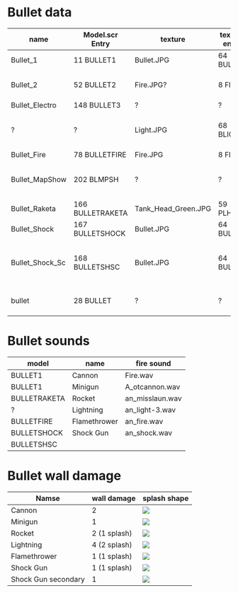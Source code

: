 # Bullet data

| name            | Model.scr Entry  | texture             | texture entry | usage                                      |
|-----------------|------------------|---------------------|---------------|--------------------------------------------|
| Bullet_1        | 11 BULLET1       | Bullet.JPG          | 64 BULLET     | Cannon, Gatling                            | 
| Bullet_2        | 52 BULLET2       | Fire.JPG?           | 8 FIRE        | Possibly a red bullet, usage unknown       |
| Bullet_Electro  | 148 BULLET3      | ?                   | ?             | Model unused                               |
| ?               | ?                | Light.JPG           | 68 BLIGHT     | Actual lighting with variable length       |
| Bullet_Fire     | 78 BULLETFIRE    | Fire.JPG            | 8 FIRE        | FlameThrower                               |
| Bullet_MapShow  | 202 BLMPSH       | ?                   | ?             | Bullet used in main menu 3D Scene, no uv   |
| Bullet_Raketa   | 166 BULLETRAKETA | Tank_Head_Green.JPG | 59 PLHEAD     | Rocket launcher                            |
| Bullet_Shock    | 167 BULLETSHOCK  | Bullet.JPG          | 64 BULLET     | Shockwave cannon                           |
| Bullet_Shock_Sc | 168 BULLETSHSC   | Bullet.JPG          | 64 BULLET     | Secondary projectile from Shockwave cannon |
| bullet          | 28 BULLET        | ?                   | ?             | Dummy file? no matching image              |


# Bullet sounds

| model        | name         | fire sound      |
|--------------|--------------|-----------------|
| BULLET1      | Cannon       | Fire.wav        |
| BULLET1      | Minigun      | A_otcannon.wav  |
| BULLETRAKETA | Rocket       | an_misslaun.wav |
| ?            | Lightning    | an_light-3.wav  |
| BULLETFIRE   | Flamethrower | an_fire.wav     |
| BULLETSHOCK  | Shock Gun    | an_shock.wav    |
| BULLETSHSC   |              |                 |


# Bullet wall damage

| Namse               | wall damage  | splash shape                                                                                   |
|---------------------|--------------|------------------------------------------------------------------------------------------------|
| Cannon              | 2            | ![](https://github.com/jupiterbjy/OpenAT/assets/26041217/4139d481-abf8-4cc0-ae7d-a83c2dd91b40) |
| Minigun             | 1            | ![](https://github.com/jupiterbjy/OpenAT/assets/26041217/4fd7997f-6ec2-47ad-a08f-a7e040703cba) |
| Rocket              | 2 (1 splash) | ![](https://github.com/jupiterbjy/OpenAT/assets/26041217/5882d4f8-fac5-43db-ad65-1d64752e200a) |
| Lightning           | 4 (2 splash) | ![](https://github.com/jupiterbjy/OpenAT/assets/26041217/35e7c0bf-4e63-4ac7-8ad2-0163941396c7) |
| Flamethrower        | 1 (1 splash) | ![](https://github.com/jupiterbjy/OpenAT/assets/26041217/5708f38a-5ad7-4aaf-ab15-666b472596d2) |
| Shock Gun           | 1 (1 splash) | ![](https://github.com/jupiterbjy/OpenAT/assets/26041217/5708f38a-5ad7-4aaf-ab15-666b472596d2) |
| Shock Gun secondary | 1            | ![](https://github.com/jupiterbjy/OpenAT/assets/26041217/4fd7997f-6ec2-47ad-a08f-a7e040703cba) |

